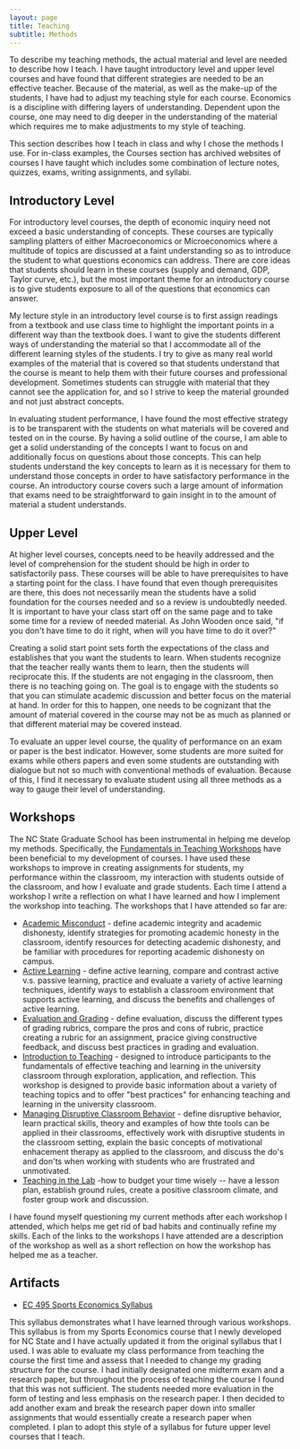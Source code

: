 ```yaml
---
layout: page
title: Teaching
subtitle: Methods
---
```


To describe my teaching methods, the actual material and level are needed to describe how I teach. I have taught introductory level and upper level courses and have found that different strategies are needed to be an effective teacher. Because of the material, as well as the make-up of the students, I have had to adjust my teaching style for each course. Economics is a discipline with differing layers of understanding. Dependent upon the course, one may need to dig deeper in the understanding of the material which requires me to make adjustments to my style of teaching.

This section describes how I teach in class and why I chose the methods I use. For in-class examples, the Courses section has archived websites of courses I have taught which includes some combination of lecture notes, quizzes, exams, writing assignments, and syllabi.

## Introductory Level

For introductory level courses, the depth of economic inquiry need not exceed a basic understanding of concepts. These courses are typically sampling platters of either Macroeconomics or Microeconomics where a multitude of topics are discussed at a faint understanding so as to introduce the student to what questions economics can address. There are core ideas that students should learn in these courses (supply and demand, GDP, Taylor curve, etc.), but the most important theme for an introductory course is to give students exposure to all of the questions that economics can answer.

My lecture style in an introductory level course is to first assign readings from a textbook and use class time to highlight the important points in a different way than the textbook does. I want to give the students different ways of understanding the material so that I accommodate all of the different learning styles of the students. I try to give as many real world examples of the material that is covered so that students understand that the course is meant to help them with their future courses and professional development. Sometimes students can struggle with material that they cannot see the application for, and so I strive to keep the material grounded and not just abstract concepts.

In evaluating student performance, I have found the most effective strategy is to be transparent with the students on what materials will be covered and tested on in the course. By having a solid outline of the course, I am able to get a solid understanding of the concepts I want to focus on and additionally focus on questions about those concepts. This can help students understand the key concepts to learn as it is necessary for them to understand those concepts in order to have satisfactory performance in the course. An introductory course covers such a large amount of information that exams need to be straightforward to gain insight in to the amount of material a student understands.

## Upper Level

At higher level courses, concepts need to be heavily addressed and the level of comprehension for the student should be high in order to satisfactorily pass. These courses will be able to have prerequisites to have a starting point for the class. I have found that even though prerequisites are there, this does not necessarily mean the students have a solid foundation for the courses needed and so a review is undoubtedly needed. It is important to have your class start off on the same page and to take some time for a review of needed material. As John Wooden once said, "if you don't have time to do it right, when will you have time to do it over?"

Creating a solid start point sets forth the expectations of the class and establishes that you want the students to learn. When students recognize that the teacher really wants them to learn, then the students will reciprocate this. If the students are not engaging in the classroom, then there is no teaching going on. The goal is to engage with the students so that you can stimulate academic discussion and better focus on the material at hand. In order for this to happen, one needs to be cognizant that the amount of material covered in the course may not be as much as planned or that different material may be covered instead.

To evaluate an upper level course, the quality of performance on an exam or paper is the best indicator. However, some students are more suited for exams while others papers and even some students are outstanding with dialogue but not so much with conventional methods of evaluation. Because of this, I find it necessary to evaluate student using all three methods as a way to gauge their level of understanding.

## Workshops

The NC State Graduate School has been instrumental in helping me develop my methods. Specifically, the [Fundamentals in Teaching Workshops](https://grad.ncsu.edu/students/professional-development/fit/) have been beneficial to my development of courses. I have used these workshops to improve in creating assignments for students, my performance within the classroom, my interaction with students outside of the classroom, and how I evaluate and grade students. Each time I attend a workshop I write a reflection on what I have learned and how I implement the workshop into teaching. The workshops that I have attended so far are:

* [Academic Misconduct](docs/Academic%20Misconduct.pdf) - define academic integrity and academic dishonesty, identify strategies for promoting academic honesty in the classroom, identify resources for detecting academic dishonesty, and be familiar with procedures for reporting academic dishonesty on campus.
* [Active Learning](docs/Active%20Learning.pdf) - define active learning, compare and contrast active v.s. passive learning, practice and evaluate a variety of active learning techniques, identify ways to establish a classroom environment that supports active learning, and discuss the benefits and challenges of active learning.
* [Evaluation and Grading](docs/Evaluation%20and%20Grading%20Reflection.pdf) - define evaluation, discuss the different types of grading rubrics, compare the pros and cons of rubric, practice creating a rubric for an assignment, pracice giving constructive feedback, and discuss best practices in grading and evaluation.
* [Introduction to Teaching](docs/Intro%20to%20Teaching%20Reflection.pdf) - designed to introduce participants to the fundamentals of effective teaching and learning in the university classroom through exploration, application, and reflection. This workshop is designed to provide basic information about a variety of teaching topics and to offer "best practices" for enhancing teaching and learning in the university classroom.
* [Managing Disruptive Classroom Behavior](docs/Managing%20Disruptive%20Classroom%20Behavior.pdf) - define disruptive behavior, learn practical skills, theory and examples of how thte tools can be applied in their classrooms, effectively work with disruptive students in the classroom setting, explain the basic concepts of motivational enhacement therapy as applied to the classroom, and discuss the do's and don'ts when working with students who are frustrated and unmotivated.
* [Teaching in the Lab](docs/Teaching%20in%20the%20Lab.pdf) -how to budget your time wisely -- have a lesson plan, establish ground rules, create a positive classroom climate, and foster group work and discussion.

I have found myself questioning my current methods after each workshop I attended, which helps me get rid of bad habits and continually refine my skills. Each of the links to the workshops I have attended are a description of the workshop as well as a short reflection on how the workshop has helped me as a teacher.

## Artifacts

* [EC 495 Sports Economics Syllabus](docs/EC%20495%20-%20Sports%20Economics%20Syllabus.pdf)

This syllabus demonstrates what I have learned through various workshops. This syllabus is from my Sports Economics course that I newly developed for NC State and I have actually updated it from the original syllabus that I used. I was able to evaluate my class performance from teaching the course the first time and assess that I needed to change my grading structure for the course. I had initially designated one midterm exam and a research paper, but throughout the process of teaching the course I found that this was not sufficient. The students needed more evaluation in the form of testing and less emphasis on the research paper. I then decided to add another exam and break the research paper down into smaller assignments that would essentially create a research paper when completed. I plan to adopt this style of a syllabus for future upper level courses that I teach.